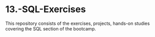 # 13.-SQL-Exercises
This repository consists of the exercises, projects, hands-on studies covering the SQL section of the bootcamp.
